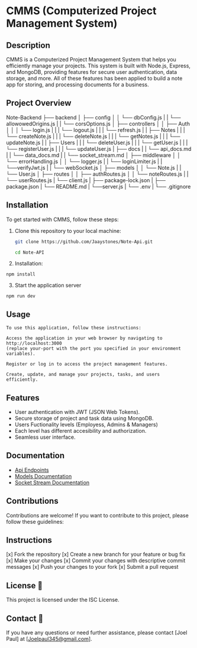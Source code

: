 # CMMS (Computerized Project Management System)


## Description

CMMS is a Computerized Project Management System that helps you efficiently manage your projects. This system is built with Node.js, Express, and MongoDB, providing features for secure user authentication, data storage, and more. All of these features has been applied to build a note app for storing, and processing documents for a business.

## Project Overview
Note-Backend
├── backend
│   ├── config
│   │   └── dbConfig.js
|   |   └── allowowedOrigins.js
|   |   └── corsOptions.js
│   ├── controllers
│   │   ├── Auth
│   │   │   └── login.js
|   |   |   └── logout.js
|   |   |   └── refresh.js
|   |   ├── Notes
|   |   |   └── createNote.js
|   |   |   └── deleteNote.js
|   |   |   └── getNotes.js
|   |   |   └── updateNote.js
|   |   ├── Users
|   |   |   └── deleteUser.js
|   |   |   └── getUser.js
|   |   |   └── registerUser.js
|   |   |   └── updateUser.js
|   ├── docs
|   |   └── api_docs.md
|   |   └── data_docs.md
|   |   └── socket_stream.md
│   ├── middleware
│   │   └── errorHandling.js
│   │   └── logger.js
|   |   └── loginLimiter.js
|   |   └──verifyJwt.js
|   |   └── webSocket.js
│   ├── models
│   │   └── Note.js
|   |   └── User.js
│   ├── routes
│   │   ├── authRoutes.js
│   │   └── noteRoutes.js
|   |   └── userRoutes.js
|   └── client.js
|   ├── package-lock.json
|   ├── package.json
|   └── README.md
|   └──server.js
|   └── .env
|   └── .gitignore


## Installation

To get started with CMMS, follow these steps:

1. Clone this repository to your local machine:
   ```bash
   git clone https://github.com/Jaaystones/Note-Api.git

   cd Note-API

   ```

2. Installation:
```
npm install

```
3. Start the application server
```
npm run dev

```
## Usage
```
To use this application, follow these instructions:

Access the application in your web browser by navigating to http://localhost:3000 
(replace your-port with the port you specified in your environment variables).

Register or log in to access the project management features.

Create, update, and manage your projects, tasks, and users efficiently.
```

## Features
+ User authentication with JWT (JSON Web Tokens).
+ Secure storage of project and task data using MongoDB.
+ Users Fuctionality levels (Employess, Admins & Managers)
+ Each level has different accesibility and authorization.
+ Seamless user interface.

## Documentation
- [Api Endpoints](docs/api_docs.md)
- [ Models Documentation](docs/data_docs.md)
- [ Socket Stream Documentation](docs/socket_stream.md)

## Contributions
Contributions are welcome! If you want to contribute to this project, please follow these guidelines:

## Instructions

[x] Fork the repository
[x] Create a new branch for your feature or bug fix
[x] Make your changes
[x] Commit your changes with descriptive commit messages
[x] Push your changes to your fork
[x] Submit a pull request

## License :wrench:
This project is licensed under the ISC License.

## Contact :book:
If you have any questions or need further assistance, please contact [Joel Paul] at [Joelpaul345@gmail.com].
